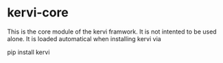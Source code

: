 # kervi-core
This is the core module of the kervi framwork. It is not intented to be used alone.
It is loaded automatical when installing kervi via

pip install kervi
